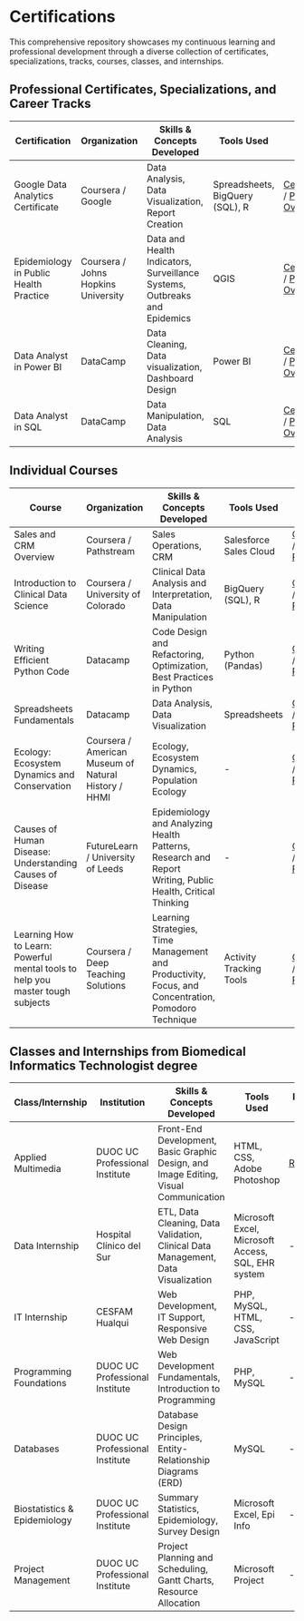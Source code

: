 # Certifications

This comprehensive repository showcases my continuous learning and professional development through a diverse collection of certificates, specializations, tracks, courses, classes, and internships.

## Professional Certificates, Specializations, and Career Tracks

| Certification                     | Organization          | Skills & Concepts Developed                                      | Tools Used                                             | Links                                              |
|-----------------------------------------|-----------------------|-------------------------------------------------------|--------------------------------------------------------|----------------------------------------------------|
| Google Data Analytics Certificate       | Coursera / Google             | Data Analysis, Data Visualization, Report Creation |  Spreadsheets, BigQuery (SQL), R   | [Certificate](https://www.credly.com/badges/5bed996c-96a8-4407-abe5-00562b229e94/) / [Program Overview](https://www.coursera.org/professional-certificates/google-data-analytics) |
| Epidemiology in Public Health Practice                | Coursera / Johns Hopkins University             | Data and Health Indicators, Surveillance Systems, Outbreaks and Epidemics                   | QGIS                                           | [Certificate](https://www.coursera.org/account/accomplishments/specialization/3T8K2BY4E6CF) / [Program Overview](https://www.coursera.org/specializations/professional-epidemiology?) |
| Data Analyst in Power BI                     | DataCamp              | Data Cleaning, Data visualization, Dashboard Design        | Power BI                      | [Certificate](https://www.datacamp.com/statement-of-accomplishment/track/79e002bdbcbe45c93ed47614fb1620a36c4e29a8) / [Program Overview](https://www.datacamp.com/tracks/data-analyst-in-power-bi) |
| Data Analyst in SQL                     | DataCamp              | Data Manipulation, Data Analysis         | SQL                                                  | [Certificate](https://www.datacamp.com/statement-of-accomplishment/track/9d930b3f1fdef214204236808f7ae1d002850b31) / [Program Overview](https://www.datacamp.com/tracks/data-analyst-in-sql) |

## Individual Courses
| Course                     | Organization          | Skills & Concepts Developed                                      | Tools Used                                             | Links                                              |
|-----------------------------------------|-----------------------|-------------------------------------------------------|--------------------------------------------------------|----------------------------------------------------|
| Sales and CRM Overview    | Coursera / Pathstream          | Sales Operations, CRM        | Salesforce Sales Cloud   | [Certificate](https://www.coursera.org/account/accomplishments/verify/MGY7F6WS5HAP) / [Course Page](https://www.coursera.org/learn/sales-and-crm-overview) |
| Introduction to Clinical Data Science    | Coursera / University of Colorado          | Clinical Data Analysis and Interpretation, Data Manipulation        | BigQuery (SQL), R   | [Certificate](https://www.coursera.org/account/accomplishments/verify/4XMT8V6VZSRN) / [Course Page](https://www.coursera.org/learn/introduction-clinical-data-science) |
| Writing Efficient Python Code    | Datacamp          | Code Design and Refactoring, Optimization, Best Practices in Python        | Python (Pandas)   | [Certificate](https://www.datacamp.com/statement-of-accomplishment/course/7a268fba4d668ef31d2ed60557f77f8f0d8b7dbf?raw=1) / [Course Page](https://www.datacamp.com/courses/writing-efficient-python-code) |
| Spreadsheets Fundamentals    | Datacamp          | Data Analysis, Data Visualization        | Spreadsheets   | [Certificate](https://www.datacamp.com/statement-of-accomplishment/track/373e5f33dbc33cc3a4408b03d9e82e45398ffea3?raw=1) / [Course Page](https://www.datacamp.com/tracks/spreadsheet-fundamentals)|
| Ecology: Ecosystem Dynamics and Conservation        | Coursera / American Museum of Natural History / HHMI             | Ecology, Ecosystem Dynamics, Population Ecology     | -                             | [Certificate](https://www.coursera.org/account/accomplishments/verify/FH4Y78BVE6GU) / [Course Page](https://www.coursera.org/learn/ecology-conservation) |
| Causes of Human Disease: Understanding Causes of Disease                 | FutureLearn / University of Leeds   | Epidemiology and Analyzing Health Patterns, Research and Report Writing, Public Health, Critical Thinking                | -                                                      | [Certificate](https://www.futurelearn.com/certificates/e3iekt3) / [Course Page](https://www.futurelearn.com/courses/human-disease-understanding-causes-of-disease) |
| Learning How to Learn: Powerful mental tools to help you master tough subjects    | Coursera / Deep Teaching Solutions          | Learning Strategies, Time Management and Productivity, Focus, and Concentration, Pomodoro Technique        | Activity Tracking Tools   | [Certificate](https://www.coursera.org/account/accomplishments/verify/B2TZKY3M7XSQ) / [Course Page](https://www.coursera.org/learn/learning-how-to-learn) |

## Classes and Internships from Biomedical Informatics Technologist degree
| Class/Internship        | Institution          | Skills & Concepts Developed | Tools Used | Relevant Links |
|------------------------|----------------------|----------------------------|------------|----------------|
| Applied Multimedia  | DUOC UC Professional Institute       | Front-End Development, Basic Graphic Design, and Image Editing, Visual Communication | HTML, CSS, Adobe Photoshop | [Repository](https://github.com/Nostrand/SaludHualqui) |
| Data Internship | Hospital Clínico del Sur      | ETL, Data Cleaning, Data Validation, Clinical Data Management, Data Visualization | Microsoft Excel, Microsoft Access, SQL, EHR system | - |
| IT Internship | CESFAM Hualqui      | Web Development, IT Support, Responsive Web Design | PHP, MySQL, HTML, CSS, JavaScript | - |
| Programming Foundations | DUOC UC Professional Institute      | Web Development Fundamentals, Introduction to Programming | PHP, MySQL | - |
| Databases | DUOC UC Professional Institute      | Database Design Principles, Entity-Relationship Diagrams (ERD) | MySQL | - |
| Biostatistics & Epidemiology | DUOC UC Professional Institute    | Summary Statistics, Epidemiology, Survey Design | Microsoft Excel, Epi Info | - |
| Project Management | DUOC UC Professional Institute    | Project Planning and Scheduling, Gantt Charts, Resource Allocation | Microsoft Project | - |
